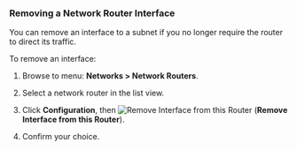 ### Removing a Network Router Interface

You can remove an interface to a subnet if you no longer require the
router to direct its traffic.

To remove an interface:

1.  Browse to menu: **Networks > Network Routers**.

2.  Select a network router in the list view.

3.  Click **Configuration**, then
    ![Remove Interface from this Router](../images/1851.png) (**Remove
    Interface from this Router**).

4.  Confirm your choice.
